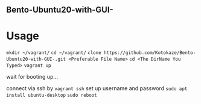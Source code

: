 ## Bento-Ubuntu20-with-GUI-

# Usage
  
  `mkdir ~/vagrant/`
  `cd ~/vagrant/`
  `clone https://github.com/Kotokaze/Bento-Ubuntu20-with-GUI-.git <Preferable File Name>`
  `cd <The DirName You Typed>`
  `vagrant up`
    
  wait for booting up...
  
  connect via ssh by `vagrant ssh`
  set up username and password
  `sudo apt install ubuntu-desktop`
  `sudo reboot`

